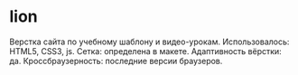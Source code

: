 # lion

Верстка сайта по учебному шаблону и видео-урокам.
Использовалось: HTML5, CSS3, js. 
Сетка: определена в макете. 
Адаптивность вёрстки: да. 
Кроссбраузерность: последние версии браузеров.

